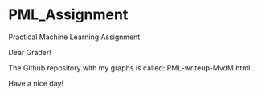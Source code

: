 # PML_Assignment
Practical Machine Learning Assignment 

Dear Grader!

The Github repository with my graphs is called: PML-writeup-MvdM.html . 

Have a nice day!
